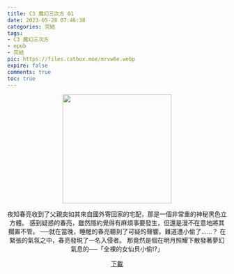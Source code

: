 ```yaml
---
title: C3 魔幻三次方 01
date: 2023-05-28 07:46:38
categories: 完結
tags:
- C3 魔幻三次方
- epub
- 完結
pic: https://files.catbox.moe/mrvw6e.webp
expire: false
comments: true
toc: true
---
```


<div style="text-align:center" class="kratos-post-content">

<img width="250px" src="https://files.catbox.moe/mrvw6e.webp">

<p>
夜知春亮收到了父親突如其來自國外寄回家的宅配，那是一個非常重的神秘黑色立方體。
感到疑惑的春亮，雖然隱約覺得有麻煩事要發生，但還是漫不在意地將其擱置不管。
──就在當晚，睡醒的春亮聽到了可疑的聲響。難道遭小偷了……？
在緊張的氣氛之中，春亮發現了一名入侵者。
那竟然是個在明月照耀下散發著夢幻氣息的──「全裸的女仙貝小偷!?」
</p>

<p>
<a href="https://epubdatabase.azurewebsites.net/EBOOKS/EPUB/完結/C³ -魔幻三次方-/C³ -魔幻三次方- 01.epub?download=1">下載</a>
</p>

</div>